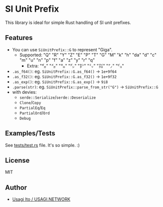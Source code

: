 # SI Unit Prefix

This library is ideal for simple Rust handling of SI unit prefixes.

## Features

- You can use `SiUnitPrefix::G` to represent "Giga".
  - Supported: "Q" "R" "Y" "Z" "E" "P" "T" "G" "M" "k" "h" "da" "d" "c" "m" "u" "n" "p" "f" "a" "z" "y" "r" "q"
    - Extra: "㌐" "㍋" "㌔" "㌥" "㌢" "㍉" "㍃" "㌨" "㌰"
- `.as_f64()`: eg. `SiUnitPrefix::G.as_f64()` -> `1e+9f64`
- `.as_f32()`: eg. `SiUnitPrefix::G.as_f32()` -> `1e+9f32`
- `.as_exp()`: eg. `SiUnitPrefix::G.as_exp()` -> `9i8`
- `.parse(str)`: eg. `SiUnitPrefix::parse_from_str("G")` -> `SiUnitPrefix::G`
- with devies:
  - `serde::Serialize`/`serde::Deserialize`
  - `Clone`/`Copy`
  - `PartialEq`/`Eq`
  - `PartialOrd`/`Ord`
  - `Debug`

## Examples/Tests

See [tests/test.rs](tests/test.rs) file. It's so simple. :)

## License

MIT

## Author

- [Usagi Ito / USAGI.NETWORK](https://usagi.network/)

